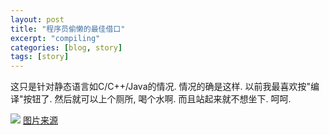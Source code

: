 ```yaml
---
layout: post
title: "程序员偷懒的最佳借口"
excerpt: "compiling"
categories: [blog, story]
tags: [story]
---
```


这只是针对静态语言如C/C++/Java的情况. 情况的确是这样. 以前我最喜欢按"编译"按钮了. 
然后就可以上个厕所, 喝个水啊. 而且站起来就不想坐下. 呵呵. 

![](http://imgs.xkcd.com/comics/compiling.png)
[图片来源](http://xkcd.com/303/)

